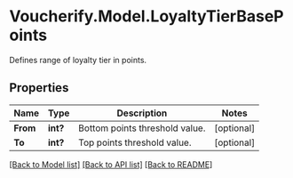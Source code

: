 # Voucherify.Model.LoyaltyTierBasePoints
Defines range of loyalty tier in points.

## Properties

Name | Type | Description | Notes
------------ | ------------- | ------------- | -------------
**From** | **int?** | Bottom points threshold value. | [optional] 
**To** | **int?** | Top points threshold value. | [optional] 

[[Back to Model list]](../README.md#documentation-for-models) [[Back to API list]](../README.md#documentation-for-api-endpoints) [[Back to README]](../README.md)

